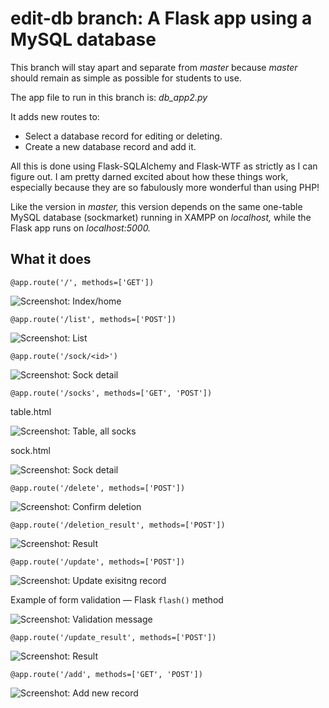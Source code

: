 # edit-db branch: A Flask app using a MySQL database

This branch will stay apart and separate from *master* because *master* should remain as simple as possible for students to use.

The app file to run in this branch is: *db_app2.py*

It adds new routes to:

* Select a database record for editing or deleting.
* Create a new database record and add it.

All this is done using Flask-SQLAlchemy and Flask-WTF as strictly as I can figure out. I am pretty darned excited about how these things work, especially because they are so fabulously more wonderful than using PHP!

Like the version in *master,* this version depends on the same one-table MySQL database (sockmarket) running in XAMPP on *localhost,* while the Flask app runs on *localhost:5000.*

## What it does

`@app.route('/', methods=['GET'])`

![Screenshot: Index/home](/github_images/index.png)

`@app.route('/list', methods=['POST'])`

![Screenshot: List](/github_images/list_by_style.png)

`@app.route('/sock/<id>')`

![Screenshot: Sock detail](/github_images/sock_detail_01.png)

`@app.route('/socks', methods=['GET', 'POST'])`

table.html

![Screenshot: Table, all socks](/github_images/table.png)

sock.html

![Screenshot: Sock detail](/github_images/sock_detail_02.png)

`@app.route('/delete', methods=['POST'])`

![Screenshot: Confirm deletion](/github_images/delete_sure.png)

`@app.route('/deletion_result', methods=['POST'])`

![Screenshot: Result](/github_images/result_deleted.png)

`@app.route('/update', methods=['POST'])`

![Screenshot: Update exisitng record](/github_images/update_record.png)

Example of form validation — Flask `flash()` method

![Screenshot: Validation message](/github_images/validation.png)

`@app.route('/update_result', methods=['POST'])`

![Screenshot: Result](/github_images/result_updated.png)

`@app.route('/add', methods=['GET', 'POST'])`

![Screenshot: Add new record](/github_images/add_new_record.png)
